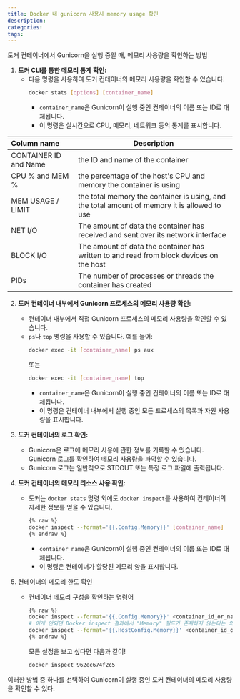 ```yaml
---
title: Docker 내 gunicorn 사용시 memory usage 확인
description:
categories:
tags:
---
```


도커 컨테이너에서 Gunicorn을 실행 중일 때, 메모리 사용량을 확인하는 방법

1. **도커 CLI를 통한 메모리 통계 확인:**
    - 다음 명령을 사용하여 도커 컨테이너의 메모리 사용량을 확인할 수 있습니다.
      ```bash
      docker stats [options] [container_name]
      ```
        - ```container_name```은 Gunicorn이 실행 중인 컨테이너의 이름 또는 ID로 대체됩니다.
        - 이 명령은 실시간으로 CPU, 메모리, 네트워크 등의 통계를 표시합니다.

| Column name           | Description|
|:----------------------|---|
| CONTAINER ID and Name | the ID and name of the container                                                             |
| CPU % and MEM %       | the percentage of the host's CPU and memory the container is using                           |
| MEM USAGE / LIMIT     | the total memory the container is using, and the total amount of memory it is allowed to use |
| NET I/O               | The amount of data the container has received and sent over its network interface            |
| BLOCK I/O             | The amount of data the container has written to and read from block devices on the host      |
| PIDs                  | The number of processes or threads the container has created                                 |


2. **도커 컨테이너 내부에서 Gunicorn 프로세스의 메모리 사용량 확인:**
    - 컨테이너 내부에서 직접 Gunicorn 프로세스의 메모리 사용량을 확인할 수 있습니다.
    - `ps`나 `top` 명령을 사용할 수 있습니다. 예를 들어:
      ```bash
      docker exec -it [container_name] ps aux
      ```
      또는
      ```bash
      docker exec -it [container_name] top
      ```
        - `container_name`은 Gunicorn이 실행 중인 컨테이너의 이름 또는 ID로 대체됩니다.
        - 이 명령은 컨테이너 내부에서 실행 중인 모든 프로세스의 목록과 자원 사용량을 표시합니다.


3. **도커 컨테이너의 로그 확인:**
    - Gunicorn은 로그에 메모리 사용에 관한 정보를 기록할 수 있습니다. Gunicorn 로그를 확인하여 메모리 사용량을 파악할 수 있습니다.
    - Gunicorn 로그는 일반적으로 STDOUT 또는 특정 로그 파일에 출력됩니다.


4. **도커 컨테이너의 메모리 리소스 사용 확인:**
    - 도커는 ```docker stats``` 명령 외에도 ```docker inspect```를 사용하여 컨테이너의 자세한 정보를 얻을 수 있습니다.
      ```bash
      {% raw %}
      docker inspect --format='{{.Config.Memory}}' [container_name]
      {% endraw %}
      ```
        - `container_name`은 Gunicorn이 실행 중인 컨테이너의 이름 또는 ID로 대체됩니다.
        - 이 명령은 컨테이너가 할당된 메모리 양을 표시합니다.


5. 컨테이너의 메모리 한도 확인
    - 컨테이너 메모리 구성을 확인하는 명령어
       ```bash
      {% raw %}
       docker inspect --format='{{.Config.Memory}}' <container_id_or_name>
       # 이게 안되면 Docker inspect 결과에서 "Memory" 필드가 존재하지 않는다는 의미이므로 아래와같이
       docker inspect --format='{{.HostConfig.Memory}}' <container_id_or_name>
      {% endraw %}
       ```

      모든 설정을 보고 싶다면 다음과 같이!
       ```bash
       docker inspect 962ec674f2c5
       ```

이러한 방법 중 하나를 선택하여 Gunicorn이 실행 중인 도커 컨테이너의 메모리 사용량을 확인할 수 있다.